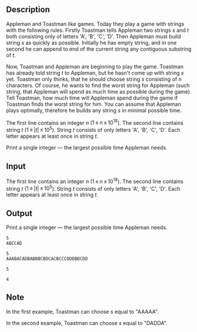## Description

<div><p>Appleman and Toastman like games. Today they play a game with strings with the following rules. Firstly Toastman tells Appleman two strings <span class="tex-span"><i>s</i></span> and <span class="tex-span"><i>t</i></span> both consisting only of letters '<span class="tex-font-style-tt">A</span>', '<span class="tex-font-style-tt">B</span>', '<span class="tex-font-style-tt">C</span>', '<span class="tex-font-style-tt">D</span>'. Then Appleman must build string <span class="tex-span"><i>s</i></span> as quickly as possible. Initially he has empty string, and in one second he can append to end of the current string any contiguous substring of <span class="tex-span"><i>t</i></span>.</p><p>Now, Toastman and Appleman are beginning to play the game. Toastman has already told string <span class="tex-span"><i>t</i></span> to Appleman, but he hasn't come up with string <span class="tex-span"><i>s</i></span> yet. Toastman only thinks, that he should choose string <span class="tex-span"><i>s</i></span> consisting of <span class="tex-span"><i>n</i></span> characters. Of course, he wants to find the worst string for Appleman (such string, that Appleman will spend as much time as possible during the game). Tell Toastman, how much time will Appleman spend during the game if Toastman finds the worst string for him. You can assume that Appleman plays optimally, therefore he builds any string <span class="tex-span"><i>s</i></span> in minimal possible time.</p></div><div class="input-specification"><p>The first line contains an integer <span class="tex-span"><i>n</i></span> (<span class="tex-span">1 ≤ <i>n</i> ≤ 10<sup class="upper-index">18</sup></span>). The second line contains string <span class="tex-span"><i>t</i></span> (<span class="tex-span">1 ≤ |<i>t</i>| ≤ 10<sup class="upper-index">5</sup></span>). String <span class="tex-span"><i>t</i></span> consists of only letters '<span class="tex-font-style-tt">A</span>', '<span class="tex-font-style-tt">B</span>', '<span class="tex-font-style-tt">C</span>', '<span class="tex-font-style-tt">D</span>'. Each letter appears at least once in string <span class="tex-span"><i>t</i></span>.</p></div><div class="output-specification"><p>Print a single integer — the largest possible time Appleman needs.</p></div>

## Input

<p>The first line contains an integer <span class="tex-span"><i>n</i></span> (<span class="tex-span">1 ≤ <i>n</i> ≤ 10<sup class="upper-index">18</sup></span>). The second line contains string <span class="tex-span"><i>t</i></span> (<span class="tex-span">1 ≤ |<i>t</i>| ≤ 10<sup class="upper-index">5</sup></span>). String <span class="tex-span"><i>t</i></span> consists of only letters '<span class="tex-font-style-tt">A</span>', '<span class="tex-font-style-tt">B</span>', '<span class="tex-font-style-tt">C</span>', '<span class="tex-font-style-tt">D</span>'. Each letter appears at least once in string <span class="tex-span"><i>t</i></span>.</p>

## Output

<p>Print a single integer — the largest possible time Appleman needs.</p>





```input1
5
ABCCAD

```




```input2
5
AAABACADBABBBCBDCACBCCCDDDBDCDD

```




```output1
5

```




```output2
4

```



## Note

<p>In the first example, Toastman can choose <span class="tex-span"><i>s</i></span> equal to "<span class="tex-font-style-tt">AAAAA</span>".</p><p>In the second example, Toastman can choose <span class="tex-span"><i>s</i></span> equal to "<span class="tex-font-style-tt">DADDA</span>".</p>
